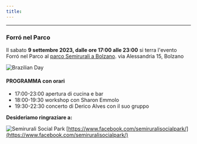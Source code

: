 ```yaml
---
title: 
---
```


---
### Forró nel Parco

Il sabato **9 settembre 2023, dalle ore 17:00 alle 23:00** si terra l'evento Forró nel Parco al [parco Semirurali a Bolzano](https://www.google.com/maps/place/Parco+delle+Semirurali/@46.48658,11.3260175,15z/data=!4m5!3m4!1s0x0:0xb88668c95ed7951a!8m2!3d46.48658!4d11.3260175). via Alessandria 15, Bolzano

![Brazilian Day](../images/forro-nel-parco_new.jpg)

#### PROGRAMMA con orari ####
* 17:00-23:00 apertura di cucina e bar
* 18:00-19:30 workshop con Sharon Emmolo
* 19:30-22:30 concerto di Derico Alves con il suo gruppo



**Desideriamo ringraziare a:**

![Semirurali Social Park](../images/SemiruraliSocialPark.jpg)
[https://www.facebook.com/semiruralisocialpark/](https://www.facebook.com/semiruralisocialpark/)

